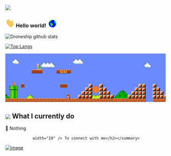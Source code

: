 ![](https://komarev.com/ghpvc/?username=Seifood&color=blueviolet)


### <img src="https://github.com/IMMANUEL44/IMMANUEL44/blob/master/Assets/Hi.gif" width="29px"> **Hello world!** &nbsp;<img src="https://github.com/IMMANUEL44/IMMANUEL44/blob/master/Assets/Earth.gif" width="24px">


![Droneship github stats](https://github-readme-stats.vercel.app/api?username=Seifood&show_icons=true&theme=radical)

[![Top Langs](https://github-readme-stats.vercel.app/api/top-langs/?username=Seifood&layout=compact&text_color=D42481&bg_color=7FDBFF)](https://github.com/Seifood/github-readme-stats)
<br>

<img src="https://github.com/IMMANUEL44/IMMANUEL44/blob/master/Assets/Mario_Gameplay.gif" alt="Mario Game" width="980">

<br>









<summary><h2><img src="https://emojis.slackmojis.com/emojis/images/1453406830/264/success-kid.png?1453406830" align="center"
                width="28" /> What I currently do</h2></summary>

  🔭 Nothing
  




                width="28" /> To connect with me</h2></summary>

<p align = "center">
 

 <a href="https://t.me/Droneship">![image](https://img.shields.io/badge/Telegram-2CA5E0?style=for-the-badge&logo=telegram&logoColor=white)</a>


</p>


<br>

<p align = "center">
